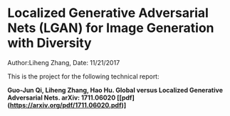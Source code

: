 # Localized Generative Adversarial Nets (LGAN) for Image Generation with Diversity
Author:Liheng Zhang, Date: 11/21/2017

This is the project for the following technical report:

**Guo-Jun Qi, Liheng Zhang, Hao Hu. Global versus Localized Generative Adversarial Nets. arXiv: 1711.06020 [[pdf]     (https://arxiv.org/pdf/1711.06020.pdf)]**
